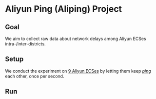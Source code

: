 # Aliyun Ping (Aliping) Project

## Goal
We aim to collect raw data about network delays among Aliyun ECSes intra-/inter-districts.

## Setup
We conduct the experiment on [9 Aliyun ECSes](https://github.com/hengxin/aliyun-projects/blob/master/aliyun-ecs/aliyun-hosts) 
by letting them keep [*ping*](https://en.wikipedia.org/wiki/Ping_(networking_utility)) each other, once per second.

## Run

